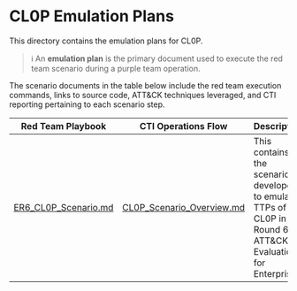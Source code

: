 # CL0P Emulation Plans

This directory contains the emulation plans for CL0P.

> :information_source: An **emulation plan** is the primary document used to
> execute the red team scenario during a purple team operation.

The scenario documents in the table below include the red team execution
commands, links to source code, ATT&CK techniques leveraged, and CTI reporting
pertaining to each scenario step.

| Red Team Playbook | CTI Operations Flow | Description |
| ----------------- | ------------------- | ----------- |
| [ER6_CL0P_Scenario.md](./ER6_CL0P_Scenario.md) | [CL0P_Scenario_Overview.md](../CTI_Emulation_resources/CL0P_Scenario_Overview.md) | This contains the scenario developed to emulate TTPs of CL0P in Round 6 of ATT&CK Evaluations for Enterprise |

